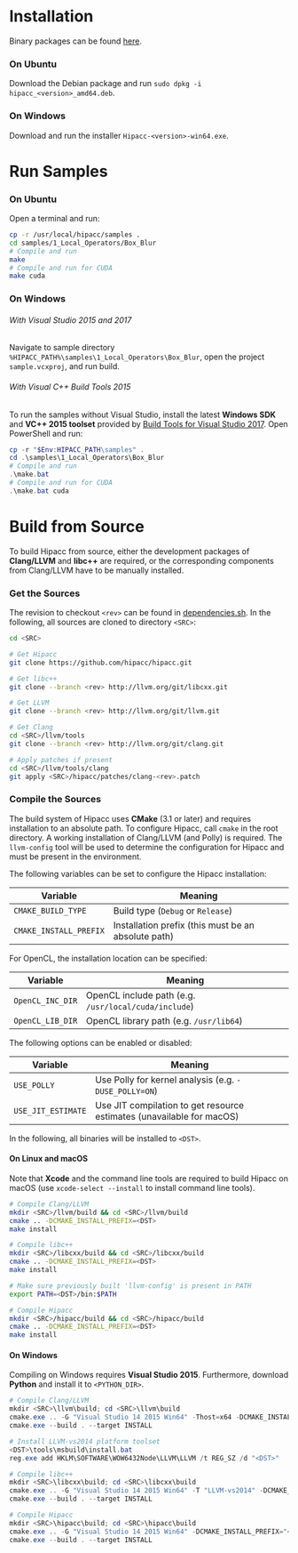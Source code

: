 # Installation
Binary packages can be found [here](../../releases).
### On Ubuntu
Download the Debian package and run `sudo dpkg -i hipacc_<version>_amd64.deb`.
### On Windows
Download and run the installer `Hipacc-<version>-win64.exe`.


# Run Samples
### On Ubuntu
Open a terminal and run:
```bash
cp -r /usr/local/hipacc/samples .
cd samples/1_Local_Operators/Box_Blur
# Compile and run
make
# Compile and run for CUDA
make cuda
```
### On Windows
###### With Visual Studio 2015 and 2017
Navigate to sample directory `%HIPACC_PATH%\samples\1_Local_Operators\Box_Blur`,
open the project `sample.vcxproj`, and run build.

###### With Visual C++ Build Tools 2015
To run the samples without Visual Studio, install the latest **Windows SDK** and
**VC++ 2015 toolset** provided by
[Build Tools for Visual Studio 2017](https://aka.ms/buildtools).
Open PowerShell and run:
```PowerShell
cp -r "$Env:HIPACC_PATH\samples" .
cd .\samples\1_Local_Operators\Box_Blur
# Compile and run
.\make.bat
# Compile and run for CUDA
.\make.bat cuda
```


# Build from Source
To build Hipacc from source, either the development packages of **Clang/LLVM**
and **libc++** are required, or the corresponding components from Clang/LLVM
have to be manually installed.

### Get the Sources
The revision to checkout `<rev>` can be found in
[dependencies.sh](dependencies.sh). In the following, all sources are cloned to
directory `<SRC>`:

```bash
cd <SRC>

# Get Hipacc
git clone https://github.com/hipacc/hipacc.git

# Get libc++
git clone --branch <rev> http://llvm.org/git/libcxx.git

# Get LLVM
git clone --branch <rev> http://llvm.org/git/llvm.git

# Get Clang
cd <SRC>/llvm/tools
git clone --branch <rev> http://llvm.org/git/clang.git

# Apply patches if present
cd <SRC>/llvm/tools/clang
git apply <SRC>/hipacc/patches/clang-<rev>.patch
```

### Compile the Sources
The build system of Hipacc uses **CMake** (3.1 or later) and requires
installation to an absolute path. To configure Hipacc, call `cmake` in the
root directory. A working installation of Clang/LLVM (and Polly) is required.
The `llvm-config` tool will be used to determine the configuration for Hipacc
and must be present in the environment.

The following variables can be set to configure the Hipacc installation:

Variable               | Meaning
-----------------------|----------------------------------------------------
`CMAKE_BUILD_TYPE`     | Build type (`Debug` or `Release`)
`CMAKE_INSTALL_PREFIX` | Installation prefix (this must be an absolute path)

For OpenCL, the installation location can be specified:

Variable         | Meaning
-----------------|-----------------------------------------------------
`OpenCL_INC_DIR` | OpenCL include path (e.g. `/usr/local/cuda/include`)
`OpenCL_LIB_DIR` | OpenCL library path (e.g. `/usr/lib64`)

The following options can be enabled or disabled:

Variable           | Meaning
-------------------|----------------------------------------------------------------------
`USE_POLLY`        | Use Polly for kernel analysis (e.g. `-DUSE_POLLY=ON`)
`USE_JIT_ESTIMATE` | Use JIT compilation to get resource estimates (unavailable for macOS)

In the following, all binaries will be installed to `<DST>`.

#### On Linux and macOS
Note that **Xcode** and the command line tools are required to build Hipacc on
macOS (use `xcode-select --install` to install command line tools).

```bash
# Compile Clang/LLVM
mkdir <SRC>/llvm/build && cd <SRC>/llvm/build
cmake .. -DCMAKE_INSTALL_PREFIX=<DST>
make install

# Compile libc++
mkdir <SRC>/libcxx/build && cd <SRC>/libcxx/build
cmake .. -DCMAKE_INSTALL_PREFIX=<DST>
make install

# Make sure previously built 'llvm-config' is present in PATH
export PATH=<DST>/bin:$PATH

# Compile Hipacc
mkdir <SRC>/hipacc/build && cd <SRC>/hipacc/build
cmake .. -DCMAKE_INSTALL_PREFIX=<DST>
make install
```

#### On Windows
Compiling on Windows requires **Visual Studio 2015**. Furthermore, download
**Python** and install it to `<PYTHON_DIR>`.
```PowerShell
# Compile Clang/LLVM
mkdir <SRC>\llvm\build; cd <SRC>\llvm\build
cmake.exe .. -G "Visual Studio 14 2015 Win64" -Thost=x64 -DCMAKE_INSTALL_PREFIX="<DST>" -DPYTHON_EXECUTABLE="<PYTHON_DIR>\python.exe"
cmake.exe --build . --target INSTALL

# Install LLVM-vs2014 platform toolset
<DST>\tools\msbuild\install.bat
reg.exe add HKLM\SOFTWARE\WOW6432Node\LLVM\LLVM /t REG_SZ /d "<DST>"

# Compile libc++
mkdir <SRC>\libcxx\build; cd <SRC>\libcxx\build
cmake.exe .. -G "Visual Studio 14 2015 Win64" -T "LLVM-vs2014" -DCMAKE_INSTALL_PREFIX="<DST>" -DLIBCXX_ENABLE_SHARED=YES -DLIBCXX_ENABLE_STATIC=NO -DLIBCXX_ENABLE_EXPERIMENTAL_LIBRARY=NO
cmake.exe --build . --target INSTALL

# Compile Hipacc
mkdir <SRC>\hipacc\build; cd <SRC>\hipacc\build
cmake.exe .. -G "Visual Studio 14 2015 Win64" -DCMAKE_INSTALL_PREFIX="<DST>"
cmake.exe --build . --target INSTALL
```
